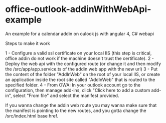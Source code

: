 # office-outlook-addinWithWebApi-example
An example for a calendar addin on oulook js with angular 4, C# webapi

Steps to make it work

1 - Configure a valid ssl certificate on your local IIS (this step is critical, office addin do not work if the machine doesn't trust the certificate).
2 - Deploy the web api with the configured route (or change it and then modify the /src/app/app.service.ts of the addin web app with the new url)
3 - Put the content of the folder "AddInWeb" on the root of your local IIS, or create an application inside the root site called "AddInWeb" that is routed to the specified folder.
4 - From OWA: In your outlook account go to the configuration, then manage add-ins, click "Click here to add a custom add-in", select "From file" and select the manifest provided.

If you wanna change the addin web route you may wanna make sure that the manifest is pointing to the new routes, and you gotta change the /src/index.html base href.
